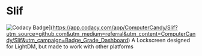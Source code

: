 # Slif
![Codacy Badge](https://api.codacy.com/project/badge/Grade/004a0d626efa4c56b852784857c4a984)](https://app.codacy.com/app/ComputerCandy/Slif?utm_source=github.com&utm_medium=referral&utm_content=ComputerCandy/Slif&utm_campaign=Badge_Grade_Dashboard)
A Lockscreen designed for LightDM, but made to work with other platforms

